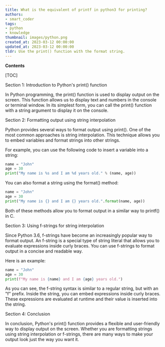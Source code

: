 ```yaml
---
title: What is the equivalent of printf in python3 for printing?
authors:
- smart_coder
tags:
- python
- knowledge
thumbnail: images/python.png
created_at: 2023-03-12 00:00:00
updated_at: 2023-03-12 00:00:00
tldr: Use the print() function with the format string.
---
```


**Contents**

[TOC]

Section 1: Introduction to Python's print() function

In Python programming, the print() function is used to display output on the screen. This function allows us to display text and numbers in the console or terminal window. In its simplest form, you can call the print() function with a string argument to display it on the console.

Section 2: Formatting output using string interpolation

Python provides several ways to format output using print(). One of the most common approaches is string interpolation. This technique allows you to embed variables and format strings into other strings.

For example, you can use the following code to insert a variable into a string:

```python
name = "John"
age = 30
print("My name is %s and I am %d years old." % (name, age))
```

You can also format a string using the format() method:

```python
name = "John"
age = 30
print("My name is {} and I am {} years old.".format(name, age))
```

Both of these methods allow you to format output in a similar way to printf() in C.

Section 3: Using f-strings for string interpolation

Since Python 3.6, f-strings have become an increasingly popular way to format output. An f-string is a special type of string literal that allows you to evaluate expressions inside curly braces. You can use f-strings to format output in a concise and readable way.

Here is an example:

```python
name = "John"
age = 30
print(f"My name is {name} and I am {age} years old.")
```

As you can see, the f-string syntax is similar to a regular string, but with an "f" prefix. Inside the string, you can embed expressions inside curly braces. These expressions are evaluated at runtime and their value is inserted into the string.

Section 4: Conclusion

In conclusion, Python's print() function provides a flexible and user-friendly way to display output on the screen. Whether you are formatting strings using string interpolation or f-strings, there are many ways to make your output look just the way you want it.
